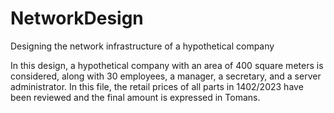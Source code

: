 # NetworkDesign
Designing the network infrastructure of a hypothetical company

In this design, a hypothetical company with an area of ​​400 square meters is considered, along with 30 employees, a manager, a secretary, and a server administrator.
In this file, the retail prices of all parts in 1402/2023 have been reviewed and the final amount is expressed in Tomans.
